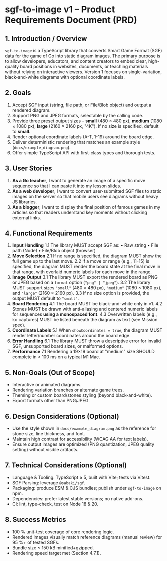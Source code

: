 # sgf-to-image v1 – Product Requirements Document (PRD)

## 1. Introduction / Overview
`sgf-to-image` is a TypeScript library that converts Smart Game Format (SGF) data for the game of Go into static diagram images. The primary purpose is to allow developers, educators, and content creators to embed clear, high-quality board positions in websites, documents, or teaching materials without relying on interactive viewers. Version 1 focuses on single-variation, black-and-white diagrams with optional coordinate labels.

## 2. Goals
1. Accept SGF input (string, file path, or File/Blob object) and output a rendered diagram.
2. Support PNG and JPEG formats, selectable by the calling code.
3. Provide three preset output sizes – **small** (480 × 480 px), **medium** (1080 × 1080 px), **large** (2160 × 2160 px, "4K"). If no size is specified, default to **small**.
4. Render optional coordinate labels (A-T, 1-19) around the board edge.
5. Deliver deterministic rendering that matches an example style (`docs/example_diagram.png`).
6. Offer simple TypeScript API with first-class types and thorough tests.

## 3. User Stories
1. **As a Go teacher**, I want to generate an image of a specific move sequence so that I can paste it into my lesson slides.
2. **As a web developer**, I want to convert user-submitted SGF files to static images on the server so that mobile users see diagrams without heavy JS libraries.
3. **As a blogger**, I want to display the final position of famous games in my articles so that readers understand key moments without clicking external links.

## 4. Functional Requirements
1. **Input Handling**
   1.1 The library MUST accept SGF as:
        • Raw string
        • File path (Node)
        • File/Blob object (browser)
2. **Move Selection**
   2.1 If no range is specified, the diagram MUST show the full game up to the last move.
   2.2 If a move or range (e.g., 11-15) is specified, the diagram MUST render the board state at the final move in that range, with overlaid numeric labels for each move in the range.
3. **Image Output**
   3.1 The library MUST export the rendered board as PNG or JPEG based on a `format` option (`"png" | "jpeg"`).
   3.2 The library MUST support sizes `"small"` (480 × 480 px), `"medium"` (1080 × 1080 px), and `"large"` (2160 × 2160 px).
   3.3 If no size option is provided, the output MUST default to `"small"`.
4. **Board Rendering**
   4.1 The board MUST be black-and-white only in v1.
   4.2 Stones MUST be drawn with anti-aliasing and centered numeric labels for sequences **using a monospaced font**.
   4.3 Overwritten labels (e.g., ko captures) MUST be listed beneath the diagram as text (see Mission spec).
5. **Coordinate Labels**
   5.1 When `showCoordinates = true`, the diagram MUST render letter/number coordinates around the board edge.
6. **Error Handling**
   6.1 The library MUST throw a descriptive error for invalid SGF, unsupported board sizes, or malformed options.
7. **Performance**
   7.1 Rendering a 19×19 board at "medium" size SHOULD complete in < 100 ms on a typical M1 Mac.

## 5. Non-Goals (Out of Scope)
* Interactive or animated diagrams.
* Rendering variation branches or alternate game trees.
* Theming or custom board/stones styling (beyond black-and-white).
* Export formats other than PNG/JPEG.

## 6. Design Considerations (Optional)
* Use the style shown in `docs/example_diagram.png` as the reference for stone size, line thickness, and font.
* Maintain high contrast for accessibility (WCAG AA for text labels).
* Ensure output images are optimized (PNG quantization, JPEG quality setting) without visible artifacts.

## 7. Technical Considerations (Optional)
* Language & Tooling: TypeScript ≥ 5, built with Vite; tests via Vitest.
* SGF Parsing: leverage `@sabaki/sgf`.
* Packaging: produce ESM & CJS bundles; publish under `sgf-to-image` on npm.
* Dependencies: prefer latest stable versions; no native add-ons.
* CI: lint, type-check, test on Node 18 & 20.

## 8. Success Metrics
* 100 % unit-test coverage of core rendering logic.
* Rendered images visually match reference diagrams (manual review) for 95 %+ of tested SGFs.
* Bundle size ≤ 150 kB minified+gzipped.
* Rendering speed target met (Section 4.7.1).
